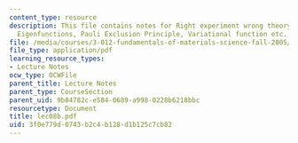 ```yaml
---
content_type: resource
description: This file contains notes for Right experiment wrong theory, Spin Eigenvalue,
  Eigenfunctions, Pauli Exclusion Principle, Variational function etc.
file: /media/courses/3-012-fundamentals-of-materials-science-fall-2005/3f0e779d0743b2c4b128d1b125c7cb82_lec08b.pdf
file_type: application/pdf
learning_resource_types:
- Lecture Notes
ocw_type: OCWFile
parent_title: Lecture Notes
parent_type: CourseSection
parent_uid: 9b84782c-e584-0689-a998-0228b6218bbc
resourcetype: Document
title: lec08b.pdf
uid: 3f0e779d-0743-b2c4-b128-d1b125c7cb82
---
```

